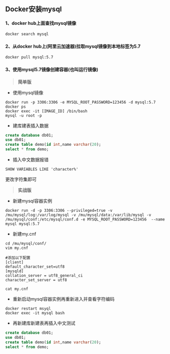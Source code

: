 # 

## Docker安装mysql

#### 1、docker hub上面查找mysql镜像

```sh
docker search mysql
```

#### 2、从docker hub上(阿里云加速器)拉取mysql镜像到本地标签为5.7

```sh
docker pull mysql:5.7
```

#### 3、使用mysql5.7镜像创建容器(也叫运行镜像)

> **简单版**

- 使用mysql镜像

```shell
docker run -p 3306:3306 -e MYSQL_ROOT_PASSWORD=123456 -d mysql:5.7
docker ps
docker exec -it [IMAGE_ID] /bin/bash
mysql -u root -p
```

- 建库建表插入数据

```sql
create database db01;
use db01;
create table demo(id int,name varchar(20);
select * from demo;
```

- 插入中文数据报错

```shell
SHOW VARIABLES LIKE 'character%'
```

更改字符集即可

> **实战版**

- 新建mysql容器实例

```shell
docker run -d -p 3306:3306 --privileged=true -v /mu/mysql/log:/var/log/mysql -v /mu/mysql/data:/var/lib/mysql -v /mu/mysql/conf:/etc/mysql/conf.d -e MYSQL_ROOT_PASSWORD=123456  --name mysql mysql:5.7
```

- 新建my.cnf

```shell
cd /mu/mysql/conf/
vim my.cnf

#添加以下配置
[client]
default_character_set=utf8
[mysqld]
collation_server = utf8_general_ci
character_set_server = utf8

cat my.cnf
```

- 重新启动mysql容器实例再重新进入并查看字符编码

```shell
docker restart msyql
docker exec -it mysql bash
```

- 再新建库新建表再插入中文测试

```sql
create database db01;
use db01;
create table demo(id int,name varchar(20);
select * from demo;
```

